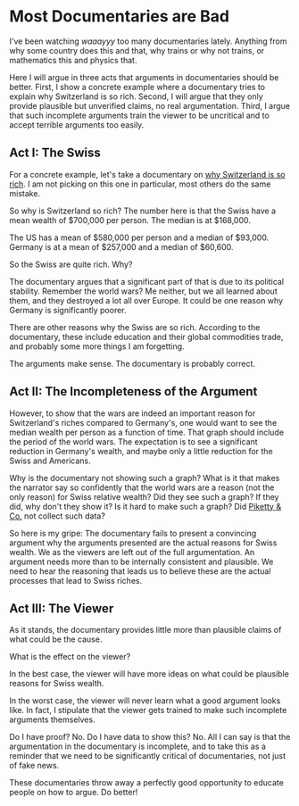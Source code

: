 # Most Documentaries are Bad

I've been watching *waaayyy* too many documentaries lately. Anything from why some country does this and that, why trains or why not trains, or mathematics this and physics that.

Here I will argue in three acts that arguments in documentaries should be better. First, I show a concrete example where a documentary tries to explain why Switzerland is so rich. Second, I will argue that they only provide plausible but unverified claims, no real argumentation. Third, I argue that such incomplete arguments train the viewer to be uncritical and to accept terrible arguments too easily.


## Act I: The Swiss

For a concrete example, let's take a documentary on [why Switzerland is so rich](https://www.youtube.com/watch?v=jXvSawDj4iQ). I am not picking on this one in particular, most others do the same mistake.

So why is Switzerland so rich? The number here is that the Swiss have a mean wealth of $700,000 per person. The median is at $168,000.

The US has a mean of $580,000 per person and a median of $93,000. Germany is at a mean of $257,000 and a median of $60,600.

So the Swiss are quite rich. Why?

The documentary argues that a significant part of that is due to its political stability. Remember the world wars? Me neither, but we all learned about them, and they destroyed a lot all over Europe. It could be one reason why Germany is significantly poorer.

There are other reasons why the Swiss are so rich. According to the documentary, these include education and their global commodities trade, and probably some more things I am forgetting.

The arguments make sense. The documentary is probably correct.


## Act II: The Incompleteness of the Argument

However, to show that the wars are indeed an important reason for Switzerland's riches compared to Germany's, one would want to see the median wealth per person as a function of time. That graph should include the period of the world wars. The expectation is to see a significant reduction in Germany's wealth, and maybe only a little reduction for the Swiss and Americans.

Why is the documentary not showing such a graph? What is it that makes the narrator say so confidently that the world wars are a reason (not the only reason) for Swiss relative wealth? Did they see such a graph? If they did, why don't they show it? Is it hard to make such a graph? Did [Piketty & Co.](http://piketty.pse.ens.fr/en/capital21c2) not collect such data?

So here is my gripe: The documentary fails to present a convincing argument why the arguments presented are the actual reasons for Swiss wealth. We as the viewers are left out of the full argumentation. An argument needs more than to be internally consistent and plausible. We need to hear the reasoning that leads us to believe these are the actual processes that lead to Swiss riches.


## Act III: The Viewer

As it stands, the documentary provides little more than plausible claims of what could be the cause.

What is the effect on the viewer?

In the best case, the viewer will have more ideas on what could be plausible reasons for Swiss wealth.

In the worst case, the viewer will never learn what a good argument looks like. In fact, I stipulate that the viewer gets trained to make such incomplete arguments themselves.

Do I have proof? No. Do I have data to show this? No. All I can say is that the argumentation in the documentary is incomplete, and to take this as a reminder that we need to be significantly critical of documentaries, not just of fake news.

These documentaries throw away a perfectly good opportunity to educate people on how to argue. Do better!
